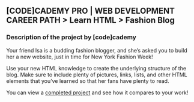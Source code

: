 ## [CODE]CADEMY PRO | WEB DEVELOPMENT CAREER PATH > Learn HTML > Fashion Blog
### Description of the project by [code]cademy
Your friend Isa is a budding fashion blogger, and she’s asked you to build her a new website, just in time for New York Fashion Week!

Use your new HTML knowledge to create the underlying structure of the blog. Make sure to include plenty of pictures, links, lists, and other HTML elements that you’ve learned so that her fans have plenty to read.

You can view a [completed project](https://s3.amazonaws.com/codecademy-content/courses/learn-html/elements-and-structure/fashion.html) and see how it compares to your work!
